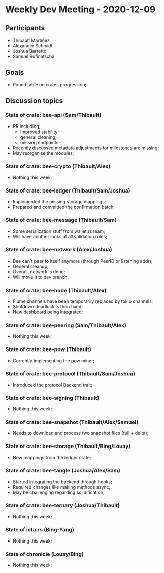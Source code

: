 # Weekly Dev Meeting - 2020-12-09

## Participants

- Thibault Martinez
- Alexander Schmidt
- Joshua Barretto
- Samuel Rufinatscha

## Goals

- Round table on crates progression;

## Discussion topics

### State of crate: bee-api (Sam/Thibault)

- PR including;
    - improved stability;
    - general cleaning;
    - missing endpoints;
- Recently discussed metadata adjustments for milestones are missing;
- May reorganise the modules;

### State of crate: bee-crypto (Thibault/Alex)

- Nothing this week;

### State of crate: bee-ledger (Thibault/Sam/Joshua)

- Implemented the missing storage mappings;
- Prepared and committed the confirmation batch;

### State of crate: bee-message (Thibault/Sam)

- Some serialization stuff from wallet.rs team;
- Will have another looks at all validation rules;

### State of crate: bee-network (Alex/Joshua)

- Bee can't peer to itself anymore (through PeerID or listening addr);
- General cleanup;
- Overall, network is done;
- Will move it to dev branch;

### State of crate: bee-node (Thibault/Alex)

- Flume channels have been temporarily replaced by tokio channels;
- Shutdown deadlock is then fixed;
- New dashboard being integrated;

### State of crate: bee-peering (Sam/Thibault/Alex)

- Nothing this week;

### State of crate: bee-pow (Thibault)

- Currently implementing the pow miner;

### State of crate: bee-protocol (Thibault/Sam/Joshua)

- Introduced the protocol Backend trait;

### State of crate: bee-signing (Thibault)

- Nothing this week;

### State of crate: bee-snapshot (Thibault/Alex/Samuel)

- Needs to download and process two snapshot files (full + delta);

### State of crate: bee-storage (Thibault/Bing/Louay)

- New mappings from the ledger crate;

### State of crate: bee-tangle (Joshua/Alex/Sam)

- Started integrating the backend through hooks;
- Required changes like making methods async;
- May be challenging regarding solidification;

### State of crate: bee-ternary (Joshua/Thibault)

- Nothing this week;

### State of iota.rs (Bing-Yang)

- Nothing this week;

### State of chronicle (Louay/Bing)

- Nothing this week;

